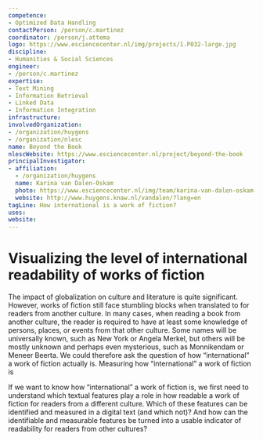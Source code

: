 ```yaml
---
competence:
- Optimized Data Handling
contactPerson: /person/c.martinez
coordinator: /person/j.attema
logo: https://www.esciencecenter.nl/img/projects/1.P032-large.jpg
discipline:
- Humanities & Social Sciences
engineer:
- /person/c.martinez
expertise:
- Text Mining
- Information Retrieval
- Linked Data
- Information Integration
infrastructure:
involvedOrganization:
- /organization/huygens
- /organization/nlesc
name: Beyond the Book
nlescWebsite: https://www.esciencecenter.nl/project/beyond-the-book
principalInvestigator:
- affiliation:
  - /organization/huygens
  name: Karina van Dalen-Oskam
  photo: https://www.esciencecenter.nl/img/team/karina-van-dalen-oskam-cropped-bw.jpg
  website: http://www.huygens.knaw.nl/vandalen/?lang=en
tagLine: How international is a work of fiction?
uses:
website:
---
```

# Visualizing the level of international readability of works of fiction

The impact of globalization on culture and literature is quite significant. However, works of fiction still face stumbling blocks when translated to for readers from another culture. In many cases, when reading a book from another culture, the reader is required to have at least some knowledge of persons, places, or events from that other culture. Some names will be universally known, such as New York or Angela Merkel, but others will be mostly unknown and perhaps even mysterious, such as Monnikendam or Meneer Beerta. We could therefore ask the question of how “international” a work of fiction actually is.
Measuring how “international” a work of fiction is

If we want to know how “international” a work of fiction is, we first need to understand which textual features play a role in how readable a work of fiction for readers from a different culture. Which of these features can be identified and measured in a digital text (and which not)? And how can the identifiable and measurable features be turned into a usable indicator of readability for readers from other cultures?
